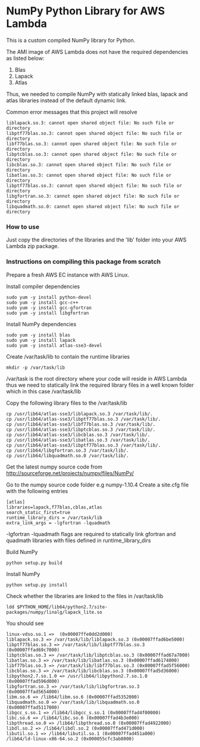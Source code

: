 NumPy Python Library for AWS Lambda
===========================================

This is a custom compiled NumPy library for Python. 

The AMI image of AWS Lambda does not have the required dependencies as listed below:
1. Blas
2. Lapack
3. Atlas

Thus, we needed to compile NumPy with statically linked blas, lapack and atlas libraries instead of the default dynamic link.

Common error messages that this project will resolve

	liblapack.so.3: cannot open shared object file: No such file or directory
	libptf77blas.so.3: cannot open shared object file: No such file or directory
	libf77blas.so.3: cannot open shared object file: No such file or directory
	libptcblas.so.3: cannot open shared object file: No such file or directory
	libcblas.so.3: cannot open shared object file: No such file or directory
	libatlas.so.3: cannot open shared object file: No such file or directory
	libptf77blas.so.3: cannot open shared object file: No such file or directory
	libgfortran.so.3: cannot open shared object file: No such file or directory
	libquadmath.so.0: cannot open shared object file: No such file or directory

### How to use

Just copy the directories of the libraries and the 'lib' folder into your AWS Lambda zip package.

### Instructions on compiling this package from scratch

Prepare a fresh AWS EC instance with AWS Linux.

Install compiler dependencies

	sudo yum -y install python-devel
	sudo yum -y install gcc-c++
	sudo yum -y install gcc-gfortran
	sudo yum -y install libgfortran

Install NumPy dependencies 

	sudo yum -y install blas
	sudo yum -y install lapack
	sudo yum -y install atlas-sse3-devel

Create /var/task/lib to contain the runtime libraries

	mkdir -p /var/task/lib

/var/task is the root directory where your code will reside in AWS Lambda thus we need to statically link the required library files in a well known folder which in this case /var/task/lib

Copy the following library files to the /var/task/lib

	cp /usr/lib64/atlas-sse3/liblapack.so.3 /var/task/lib/.
	cp /usr/lib64/atlas-sse3/libptf77blas.so.3 /var/task/lib/.
	cp /usr/lib64/atlas-sse3/libf77blas.so.3 /var/task/lib/.
	cp /usr/lib64/atlas-sse3/libptcblas.so.3 /var/task/lib/.
	cp /usr/lib64/atlas-sse3/libcblas.so.3 /var/task/lib/.
	cp /usr/lib64/atlas-sse3/libatlas.so.3 /var/task/lib/.
	cp /usr/lib64/atlas-sse3/libptf77blas.so.3 /var/task/lib/.
	cp /usr/lib64/libgfortran.so.3 /var/task/lib/.
	cp /usr/lib64/libquadmath.so.0 /var/task/lib/.

Get the latest numpy source code from http://sourceforge.net/projects/numpy/files/NumPy/

Go to the numpy source code folder e.g numpy-1.10.4
Create a site.cfg file with the following entries

	[atlas]
	libraries=lapack,f77blas,cblas,atlas
	search_static_first=true
	runtime_library_dirs = /var/task/lib
	extra_link_args = -lgfortran -lquadmath

-lgfortran -lquadmath flags are required to statically link gfortran and quadmath libraries with files defined in runtime_library_dirs

Build NumPy

	python setup.py build

Install NumPy

	python setup.py install

Check whether the libraries are linked to the files in /var/task/lib

	ldd $PYTHON_HOME/lib64/python2.7/site-packages/numpy/linalg/lapack_lite.so

You should see

	linux-vdso.so.1 =>  (0x00007ffe0dd2d000)
	liblapack.so.3 => /var/task/lib/liblapack.so.3 (0x00007ffad6be5000)
	libptf77blas.so.3 => /var/task/lib/libptf77blas.so.3 (0x00007ffad69c7000)
	libptcblas.so.3 => /var/task/lib/libptcblas.so.3 (0x00007ffad67a7000)
	libatlas.so.3 => /var/task/lib/libatlas.so.3 (0x00007ffad6174000)
	libf77blas.so.3 => /var/task/lib/libf77blas.so.3 (0x00007ffad5f56000)
	libcblas.so.3 => /var/task/lib/libcblas.so.3 (0x00007ffad5d36000)
	libpython2.7.so.1.0 => /usr/lib64/libpython2.7.so.1.0 (0x00007ffad596d000)
	libgfortran.so.3 => /var/task/lib/libgfortran.so.3 (0x00007ffad5654000)
	libm.so.6 => /lib64/libm.so.6 (0x00007ffad5352000)
	libquadmath.so.0 => /var/task/lib/libquadmath.so.0 (0x00007ffad5117000)
	libgcc_s.so.1 => /lib64/libgcc_s.so.1 (0x00007ffad4f00000)
	libc.so.6 => /lib64/libc.so.6 (0x00007ffad4b3e000)
	libpthread.so.0 => /lib64/libpthread.so.0 (0x00007ffad4922000)
	libdl.so.2 => /lib64/libdl.so.2 (0x00007ffad471d000)
	libutil.so.1 => /lib64/libutil.so.1 (0x00007ffad451a000)
	/lib64/ld-linux-x86-64.so.2 (0x000055cfc3ab8000)

